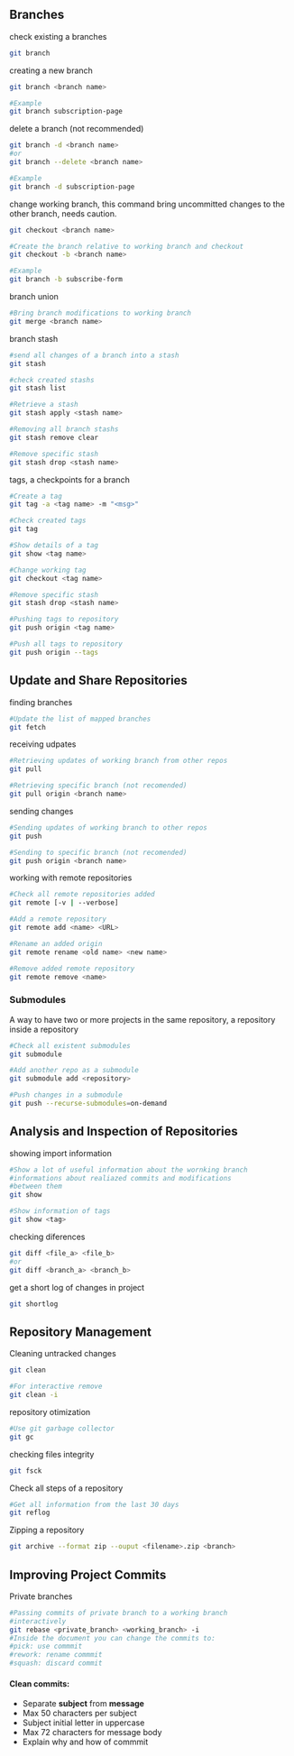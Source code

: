 ## Branches

check existing a branches
```bash
git branch
```

creating a new branch
```bash
git branch <branch name>

#Example
git branch subscription-page
```

delete a branch (not recommended)
```bash
git branch -d <branch name>
#or
git branch --delete <branch name>

#Example
git branch -d subscription-page
```

change working branch, this command bring uncommitted changes to the other branch, needs caution.
```bash
git checkout <branch name>

#Create the branch relative to working branch and checkout
git checkout -b <branch name>

#Example
git branch -b subscribe-form
```

branch union
```bash
#Bring branch modifications to working branch
git merge <branch name>
```

branch stash
```bash
#send all changes of a branch into a stash
git stash

#check created stashs
git stash list

#Retrieve a stash
git stash apply <stash name>

#Removing all branch stashs
git stash remove clear

#Remove specific stash
git stash drop <stash name>
```

tags, a checkpoints for a branch 
```bash
#Create a tag
git tag -a <tag name> -m "<msg>"

#Check created tags
git tag

#Show details of a tag
git show <tag name>

#Change working tag
git checkout <tag name>

#Remove specific stash
git stash drop <stash name>

#Pushing tags to repository
git push origin <tag name>

#Push all tags to repository
git push origin --tags
```

## Update and Share Repositories
finding branches
```bash
#Update the list of mapped branches
git fetch
```

receiving udpates
```bash
#Retrieving updates of working branch from other repos
git pull

#Retrieving specific branch (not recomended)
git pull origin <branch name>
```

sending changes
```bash
#Sending updates of working branch to other repos
git push

#Sending to specific branch (not recomended)
git push origin <branch name>
```

working with remote repositories
```bash
#Check all remote repositories added
git remote [-v | --verbose]

#Add a remote repository
git remote add <name> <URL>

#Rename an added origin
git remote rename <old name> <new name>

#Remove added remote repository
git remote remove <name>
```

### Submodules

A way to have two or more projects in the same repository, a repository inside a repository
```bash
#Check all existent submodules
git submodule

#Add another repo as a submodule
git submodule add <repository>

#Push changes in a submodule
git push --recurse-submodules=on-demand
```

## Analysis and Inspection of Repositories
showing import information
```bash
#Show a lot of useful information about the wornking branch
#informations about realiazed commits and modifications
#between them 
git show

#Show information of tags
git show <tag>
```

checking diferences
```bash
git diff <file_a> <file_b>
#or
git diff <branch_a> <branch_b>
```

get a short log of changes in project
```bash
git shortlog
```

## Repository Management

Cleaning untracked changes
```bash
git clean

#For interactive remove
git clean -i
```

repository otimization
```bash
#Use git garbage collector
git gc
```

checking files integrity
```bash
git fsck
```

Check all steps of a repository
```bash
#Get all information from the last 30 days
git reflog
```

Zipping a repository
```bash
git archive --format zip --ouput <filename>.zip <branch>
```

## Improving Project Commits

Private branches
```bash
#Passing commits of private branch to a working branch
#interactively
git rebase <private_branch> <working_branch> -i
#Inside the document you can change the commits to:
#pick: use commmit
#rework: rename commmit
#squash: discard commit 
```
#### Clean commits:
* Separate **subject** from **message**
* Max 50 characters per subject
* Subject initial letter in uppercase
* Max 72 characters for message body
* Explain why and how of commmit